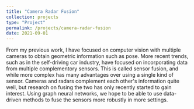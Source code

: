 ```yaml
---
title: "Camera Radar Fusion"
collection: projects
type: "Project"
permalink: /projects/camera-radar-fusion
date: 2021-09-01
---
```


From my previous work, I have focused on computer vision with multiple cameras to obtain geometric information such as pose. More recent trends, such as in the self-driving car industry, have focused on incorporating data from multiple complementory sensors. This is called sensor fusion, and while more complex has many advantages over using a single kind of sensor. Cameras and radars complement each other's information quite well, but research on fusing the two has only recently started to gain interest. Using graph neural networks, we hope to be able to use data-driven methods to fuse the sensors more robustly in more settings.
